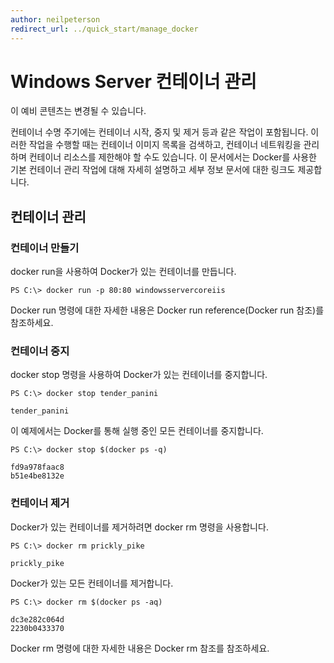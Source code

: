 ```yaml
---
author: neilpeterson
redirect_url: ../quick_start/manage_docker
---
```


# Windows Server 컨테이너 관리

<g id="1" ctype="x-strong">이 예비 콘텐츠는 변경될 수 있습니다.</g>

컨테이너 수명 주기에는 컨테이너 시작, 중지 및 제거 등과 같은 작업이 포함됩니다. 이러한 작업을 수행할 때는 컨테이너 이미지 목록을 검색하고, 컨테이너 네트워킹을 관리하며 컨테이너 리소스를 제한해야 할 수도 있습니다. 이 문서에서는 Docker를 사용한 기본 컨테이너 관리 작업에 대해 자세히 설명하고 세부 정보 문서에 대한 링크도 제공합니다.

## 컨테이너 관리

### 컨테이너 만들기

<g id="2" ctype="x-code">docker run</g>을 사용하여 Docker가 있는 컨테이너를 만듭니다.

```none
PS C:\> docker run -p 80:80 windowsservercoreiis
```

Docker <g id="2" ctype="x-code">run</g> 명령에 대한 자세한 내용은 <g id="4CapsExtId1" ctype="x-link"><g id="4CapsExtId2" ctype="x-linkText">Docker run reference(Docker run 참조)</g><g id="4CapsExtId3" ctype="x-title"></g></g>를 참조하세요.

### 컨테이너 중지

<g id="2" ctype="x-code">docker stop</g> 명령을 사용하여 Docker가 있는 컨테이너를 중지합니다.

```none
PS C:\> docker stop tender_panini

tender_panini
```

이 예제에서는 Docker를 통해 실행 중인 모든 컨테이너를 중지합니다.

```none
PS C:\> docker stop $(docker ps -q)

fd9a978faac8
b51e4be8132e
```

### 컨테이너 제거

Docker가 있는 컨테이너를 제거하려면 <g id="2" ctype="x-code">docker rm</g> 명령을 사용합니다.

```none
PS C:\> docker rm prickly_pike

prickly_pike
```

Docker가 있는 모든 컨테이너를 제거합니다.

```none
PS C:\> docker rm $(docker ps -aq)

dc3e282c064d
2230b0433370
```

Docker rm 명령에 대한 자세한 내용은 <g id="2CapsExtId1" ctype="x-link"><g id="2CapsExtId2" ctype="x-linkText">Docker rm 참조</g><g id="2CapsExtId3" ctype="x-title"></g></g>를 참조하세요.






<!--HONumber=Apr16_HO5-->


